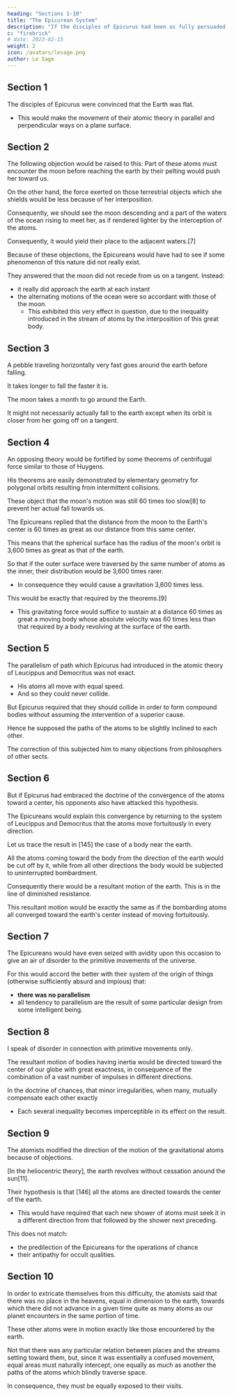 ```yaml
---
heading: "Sections 1-10"
title: "The Epicurean System"
description: "If the disciples of Epicurus had been as fully persuaded of the sphericity of the earth as they were of its flatness"
c: "firebrick"
# date: 2023-02-15
weight: 2
icon: /avatars/lesage.png
author: Le Sage
---
```



## Section 1

The disciples of Epicurus were convinced that the Earth was flat. 
- This would make the movement of their atomic theory in parallel and perpendicular ways on a plane surface. 

<!-- had been as fully persuaded of the sphericity of the earth [4] as they were of its flatness,[5] then instead of conceiving their atoms to move in nearly parallel paths, as was suited to a directive force perpendicular to a plane surface, they would undoubtedly have attributed to them motion normal to the surface of a sphere, and consequently directed at all points toward its center.[6] An example of such a condition as I have in mind would be furnished if it hailed simultaneously in all the countries of the earth.[143] -->

## Section 2

The following objection would be raised to this: Part of these atoms must encounter the moon before reaching the earth by their pelting would push her toward us.

On the other hand, the force exerted on those terrestrial objects which she shields would be less because of her interposition.

Consequently, we should see the moon descending and a part of the waters of the ocean rising to meet her, as if rendered lighter by the interception of the atoms.

Consequently, it would yield their place to the adjacent waters.[7]

Because of these objections, the Epicureans would have had to see if some phenomenon of this nature did not really exist.

They answered that the moon did not recede from us on a tangent. Instead:
- it really did approach the earth at each instant
- the alternating motions of the ocean were so accordant with those of the moon.
  - This exhibited this very effect in question, due to the inequality introduced in the stream of atoms by the interposition of this great body.


## Section 3

A pebble traveling horizontally very fast goes around the earth before falling.

It takes longer to fall the faster it is. 

The moon takes a month to go around the Earth. 

It might not necessarily actually fall to the earth except when its orbit is closer from her going off on a tangent.


## Section 4

An opposing theory would be fortified by some theorems of centrifugal force similar to those of Huygens.

His theorems are easily demonstrated by elementary geometry for polygonal orbits resulting from intermittent collisions.

These object that the moon's motion was still 60 times too slow[8] to prevent her actual fall towards us.

 <!-- taking into consideration the very considerable force of gravitation found at the surface of the earth.  -->

The Epicureans replied that the distance from the moon to the Earth's center is 60 times as great as our distance from this same center. 

This means that the spherical surface has the radius of the moon's orbit is 3,600 times as great as that of the earth.

So that if the outer surface were traversed by the same number of atoms as the inner, their distribution would be 3,600 times rarer. 
- In consequence they would cause a gravitation 3,600 times less. 

This would be exactly that required by the theorems.[9] 
- This gravitating force would suffice to sustain at a distance 60 times as great a moving body whose absolute velocity was  60  times less than that required by a body revolving at the surface of the earth.


## Section 5

The parallelism of path which Epicurus had introduced in the atomic theory of Leucippus and Democritus was not exact.
- His atoms all move with equal speed. 
- And so they could never collide. 

But Epicurus required that they should collide in order to form compound bodies without assuming the intervention of a superior cause. 

Hence he supposed the paths of the atoms to be slightly inclined to each other.

The correction of this subjected him to many objections from philosophers of other sects.


## Section 6

But if Epicurus had embraced the doctrine of the convergence of the atoms toward a center, his opponents also have attacked this hypothesis. 

The Epicureans would explain this convergence by returning to the system of Leucippus and Democritus that the atoms move fortuitously in every direction.

Let us trace the result in [145] the case of a body near the earth. 

All the atoms coming toward the body from the direction of the earth would be cut off by it, while from all other directions the body would be subjected to uninterrupted bombardment. 

Consequently there would be a resultant motion of the earth. This is in the line of diminished resistance.

This resultant motion would be exactly the same as if the bombarding atoms all converged toward the earth's center instead of moving fortuitously.


## Section 7

The Epicureans would have even seized with avidity upon this occasion to give an air of disorder to the primitive movements of the universe. 

For this would accord the better with their system of the origin of things (otherwise sufficiently absurd and impious) that:
- **there was no parallelism**
- all tendency to parallelism are the result of some particular design from some intelligent being.


## Section 8

I speak of disorder in connection with primitive movements only. 

The resultant motion of bodies having inertia would be directed toward the center of our globe with great exactness, in consequence of the combination of a vast number of impulses in different directions. 

In the doctrine of chances, that minor irregularities, when many, mutually compensate each other exactly
- Each several inequality becomes imperceptible in its effect on the result.


## Section 9

The atomists modified the direction of the motion of the gravitational atoms because of objections.

[In the heliocentric theory], the earth revolves without cessation anound the sun[11].

Their hypothesis is that [146] all the atoms are directed towards the center of the earth.
- This would have required that each new shower of atoms must seek it in a different direction from that followed by the shower next preceding.

This does not match:
- the predilection of the Epicureans for the operations of chance
- their antipathy for occult qualities.


## Section 10

In order to extricate themselves from this difficulty, the atomists said that there was no place in the heavens, equal in dimension to the earth, towards which there did not advance in a given time quite as many atoms as our planet encounters in the same portion of time. 

These other atoms were in motion exactly like those encountered by the earth. 

Not that there was any particular relation between places and the streams setting toward them, but, since it was essentially a confused movement, equal areas must naturally intercept, one equally as much as another the paths of the atoms which blindly traverse space.

In consequence, they must be equally exposed to their visits.

